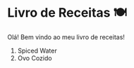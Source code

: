 # Livro de Receitas :plate_with_cutlery:



Olá! Bem vindo ao meu livro de receitas!

1. Spiced Water
2. Ovo Cozido